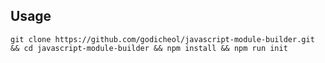 ## Usage

```console
git clone https://github.com/godicheol/javascript-module-builder.git && cd javascript-module-builder && npm install && npm run init
```